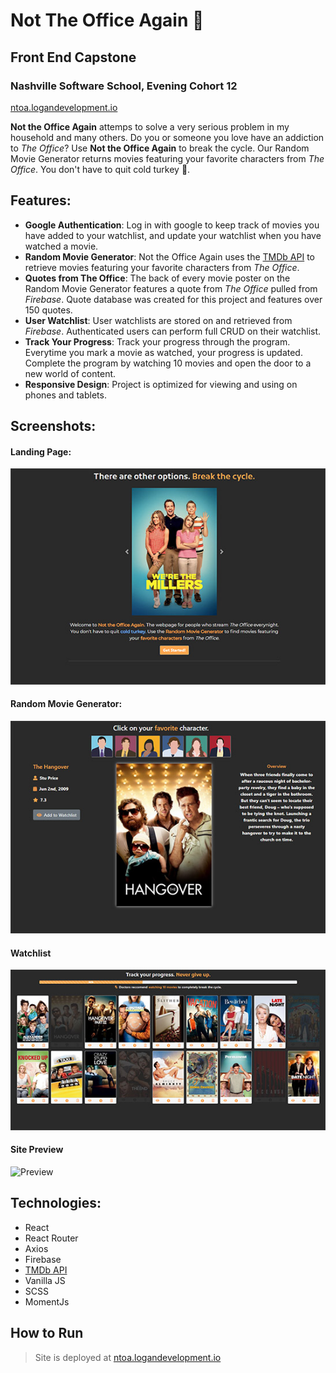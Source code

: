 # Not The Office Again :popcorn:

## Front End Capstone
### Nashville Software School, Evening Cohort 12
[ntoa.logandevelopment.io](https://ntoa.logandevelopment.io) 

**Not the Office Again** attemps to solve a very serious problem in my household and many others. Do you or someone you love have an addiction to *The Office*? Use **Not the Office Again** to break the cycle. Our Random Movie Generator returns movies featuring your favorite characters from *The Office*. You don't have to quit cold turkey :turkey:. 

## Features:
* **Google Authentication**: Log in with google to keep track of movies you have added to your watchlist, and update your watchlist when you have watched a movie. 
* **Random Movie Generator**: Not the Office Again uses the [TMDb API](https://developers.themoviedb.org/) to retrieve movies featuring your favorite characters from *The Office*. 
* **Quotes from The Office**: The back of every movie poster on the Random Movie Generator features a quote from *The Office* pulled from *Firebase*. Quote database was created for this project and features over 150 quotes.
* **User Watchlist**: User watchlists are stored on and retrieved from *Firebase*. Authenticated users can perform full CRUD on their watchlist. 
* **Track Your Progress**: Track your progress through the program. Everytime you mark a movie as watched, your progress is updated. Complete the program by watching 10 movies and open the door to a new world of content.
* **Responsive Design**: Project is optimized for viewing and using on phones and tablets.

## Screenshots:
#### Landing Page: 
![Landing Page](screenshots/lp.jpg)

#### Random Movie Generator: 
![Random Movie Generator](screenshots/gen.jpg)

#### Watchlist
![Watchlist](screenshots/watchlist.jpg)

#### Site Preview
![Preview](screenshots/preview.gif)

## Technologies:
* React
* React Router
* Axios
* Firebase
* [TMDb API](https://developers.themoviedb.org/)
* Vanilla JS
* SCSS
* MomentJs

## How to Run
> Site is deployed at [ntoa.logandevelopment.io](https://ntoa.logandevelopment.io) 
